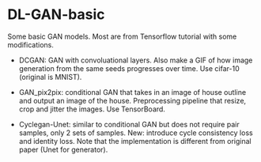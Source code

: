 # DL-GAN-basic
 Some basic GAN models. Most are from Tensorflow tutorial with some modifications.
 
- DCGAN: GAN with convoluational layers. Also make a GIF of how image generation from the same seeds progresses over time. Use cifar-10 (original is MNIST).
 
- GAN_pix2pix: conditional GAN that takes in an image of house outline and output an image of the house. Preprocessing pipeline that resize, crop and jitter the images. Use TensorBoard.
 
 - Cyclegan-Unet: similar to conditional GAN but does not require pair samples, only 2 sets of samples. New: introduce cycle consistency loss and identity loss. Note that the implementation is different from original paper (Unet for generator).
 
 
 
